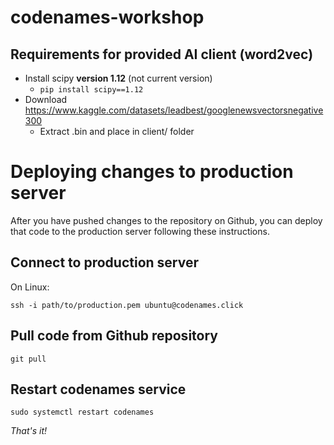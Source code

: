 # codenames-workshop
## Requirements for provided AI client (word2vec)
* Install scipy **version 1.12** (not current version)
  * `pip install scipy==1.12`
* Download https://www.kaggle.com/datasets/leadbest/googlenewsvectorsnegative300
  * Extract .bin and place in client/ folder

# Deploying changes to production server
After you have pushed changes to the repository on Github, you can deploy that code to the production server following these instructions.
## Connect to production server
On Linux:

`ssh -i path/to/production.pem ubuntu@codenames.click`
## Pull code from Github repository
`git pull`
## Restart codenames service
```
sudo systemctl restart codenames
```

*That's it!*
